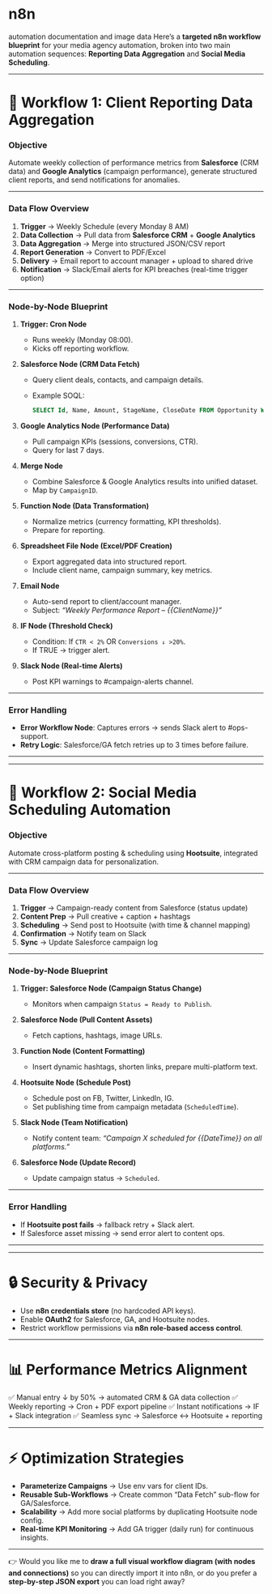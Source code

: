# n8n
automation documentation and image data 
Here’s a **targeted n8n workflow blueprint** for your media agency automation, broken into two main automation sequences: **Reporting Data Aggregation** and **Social Media Scheduling**.

---

# 📌 Workflow 1: **Client Reporting Data Aggregation**

### **Objective**

Automate weekly collection of performance metrics from **Salesforce** (CRM data) and **Google Analytics** (campaign performance), generate structured client reports, and send notifications for anomalies.

---

### **Data Flow Overview**

1. **Trigger** → Weekly Schedule (every Monday 8 AM)
2. **Data Collection** → Pull data from **Salesforce CRM** + **Google Analytics**
3. **Data Aggregation** → Merge into structured JSON/CSV report
4. **Report Generation** → Convert to PDF/Excel
5. **Delivery** → Email report to account manager + upload to shared drive
6. **Notification** → Slack/Email alerts for KPI breaches (real-time trigger option)

---

### **Node-by-Node Blueprint**

1. **Trigger: Cron Node**

   * Runs weekly (Monday 08:00).
   * Kicks off reporting workflow.

2. **Salesforce Node (CRM Data Fetch)**

   * Query client deals, contacts, and campaign details.
   * Example SOQL:

     ```sql
     SELECT Id, Name, Amount, StageName, CloseDate FROM Opportunity WHERE CloseDate = LAST_WEEK
     ```

3. **Google Analytics Node (Performance Data)**

   * Pull campaign KPIs (sessions, conversions, CTR).
   * Query for last 7 days.

4. **Merge Node**

   * Combine Salesforce & Google Analytics results into unified dataset.
   * Map by `CampaignID`.

5. **Function Node (Data Transformation)**

   * Normalize metrics (currency formatting, KPI thresholds).
   * Prepare for reporting.

6. **Spreadsheet File Node (Excel/PDF Creation)**

   * Export aggregated data into structured report.
   * Include client name, campaign summary, key metrics.

7. **Email Node**

   * Auto-send report to client/account manager.
   * Subject: *“Weekly Performance Report – {{ClientName}}”*

8. **IF Node (Threshold Check)**

   * Condition: If `CTR < 2%` OR `Conversions ↓ >20%`.
   * If TRUE → trigger alert.

9. **Slack Node (Real-time Alerts)**

   * Post KPI warnings to #campaign-alerts channel.

---

### **Error Handling**

* **Error Workflow Node**: Captures errors → sends Slack alert to #ops-support.
* **Retry Logic**: Salesforce/GA fetch retries up to 3 times before failure.

---

---

# 📌 Workflow 2: **Social Media Scheduling Automation**

### **Objective**

Automate cross-platform posting & scheduling using **Hootsuite**, integrated with CRM campaign data for personalization.

---

### **Data Flow Overview**

1. **Trigger** → Campaign-ready content from Salesforce (status update)
2. **Content Prep** → Pull creative + caption + hashtags
3. **Scheduling** → Send post to Hootsuite (with time & channel mapping)
4. **Confirmation** → Notify team on Slack
5. **Sync** → Update Salesforce campaign log

---

### **Node-by-Node Blueprint**

1. **Trigger: Salesforce Node (Campaign Status Change)**

   * Monitors when campaign `Status = Ready to Publish`.

2. **Salesforce Node (Pull Content Assets)**

   * Fetch captions, hashtags, image URLs.

3. **Function Node (Content Formatting)**

   * Insert dynamic hashtags, shorten links, prepare multi-platform text.

4. **Hootsuite Node (Schedule Post)**

   * Schedule post on FB, Twitter, LinkedIn, IG.
   * Set publishing time from campaign metadata (`ScheduledTime`).

5. **Slack Node (Team Notification)**

   * Notify content team: *“Campaign X scheduled for {{DateTime}} on all platforms.”*

6. **Salesforce Node (Update Record)**

   * Update campaign status → `Scheduled`.

---

### **Error Handling**

* If **Hootsuite post fails** → fallback retry + Slack alert.
* If Salesforce asset missing → send error alert to content ops.

---

---

# 🔒 Security & Privacy

* Use **n8n credentials store** (no hardcoded API keys).
* Enable **OAuth2** for Salesforce, GA, and Hootsuite nodes.
* Restrict workflow permissions via **n8n role-based access control**.

---

# 📊 Performance Metrics Alignment

✅ Manual entry ↓ by 50% → automated CRM & GA data collection
✅ Weekly reporting → Cron + PDF export pipeline
✅ Instant notifications → IF + Slack integration
✅ Seamless sync → Salesforce ↔ Hootsuite + reporting

---

# ⚡ Optimization Strategies

* **Parameterize Campaigns** → Use env vars for client IDs.
* **Reusable Sub-Workflows** → Create common “Data Fetch” sub-flow for GA/Salesforce.
* **Scalability** → Add more social platforms by duplicating Hootsuite node config.
* **Real-time KPI Monitoring** → Add GA trigger (daily run) for continuous insights.

---

👉 Would you like me to **draw a full visual workflow diagram (with nodes and connections)** so you can directly import it into n8n, or do you prefer a **step-by-step JSON export** you can load right away?
